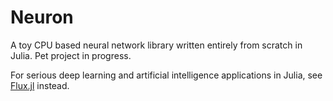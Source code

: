 # Neuron
A toy CPU based neural network library written entirely from scratch in Julia. Pet project in progress.

For serious deep learning and artificial intelligence applications in Julia, see [Flux.jl](https://github.com/FluxML/Flux.jl) instead.
